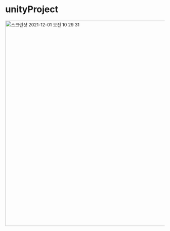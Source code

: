 # unityProject
<img width="647" alt="스크린샷 2021-12-01 오전 10 29 31" src="https://user-images.githubusercontent.com/80368956/144155454-afea3bea-1262-4190-b10e-d525c2320b5f.png">
